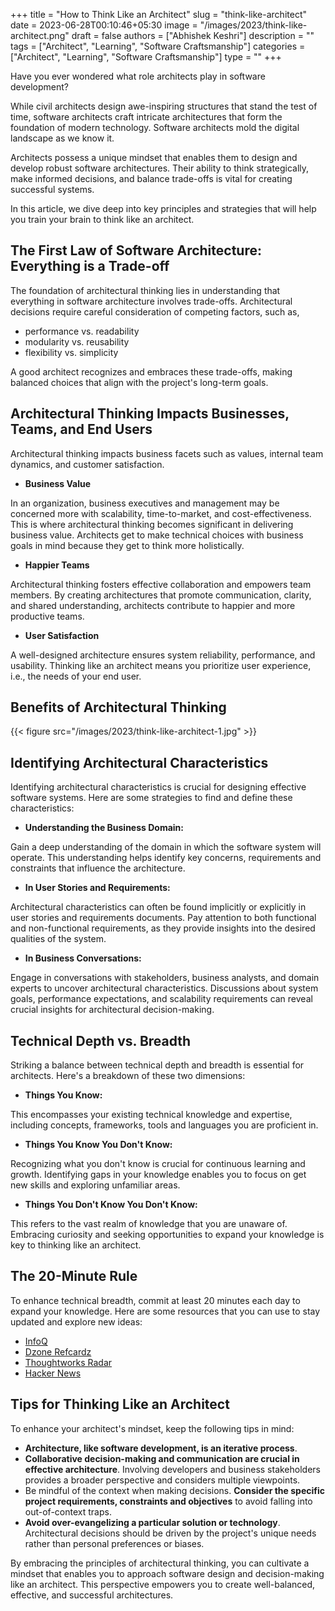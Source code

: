 +++
title = "How to Think Like an Architect"
slug = "think-like-architect"
date = 2023-06-28T00:10:46+05:30
image = "/images/2023/think-like-architect.png"
draft = false
authors = ["Abhishek Keshri"]
description = ""
tags = ["Architect", "Learning", "Software Craftsmanship"]
categories = ["Architect", "Learning", "Software Craftsmanship"]
type = ""
+++

Have you ever wondered what role architects play in software development? 

While civil architects design awe-inspiring structures that stand the test of time, software architects craft intricate architectures that form the foundation of modern technology. Software architects mold the digital landscape as we know it. 

Architects possess a unique mindset that enables them to design and develop robust software architectures. Their ability to think strategically, make informed decisions, and balance trade-offs is vital for creating successful systems.

In this article, we dive deep into key principles and strategies that will help you train your brain to think like an architect.

## The First Law of Software Architecture: Everything is a Trade-off

The foundation of architectural thinking lies in understanding that everything in software architecture involves trade-offs.
Architectural decisions require careful consideration of competing factors, such as, 
- performance vs. readability
- modularity vs. reusability
- flexibility vs. simplicity

A good architect recognizes and embraces these trade-offs, making balanced choices that align with the project's long-term goals.

## Architectural Thinking Impacts Businesses, Teams, and End Users 

Architectural thinking impacts business facets such as values, internal team dynamics, and customer satisfaction. 

- **Business Value**
  
In an organization, business executives and management may be concerned more with scalability, time-to-market, and cost-effectiveness. 
This is where architectural thinking becomes significant in delivering business value. Architects get to make technical choices with business goals in mind because they get to think more holistically.
 
- **Happier Teams**

Architectural thinking fosters effective collaboration and empowers team members. By creating architectures that promote communication, clarity, and shared understanding, architects contribute to happier and more productive teams.

- **User Satisfaction**

A well-designed architecture ensures system reliability, performance, and usability. Thinking like an architect means you prioritize user experience, i.e., the needs of your end user.

## Benefits of Architectural Thinking


{{< figure src="/images/2023/think-like-architect-1.jpg" >}}



## Identifying Architectural Characteristics

Identifying architectural characteristics is crucial for designing effective software systems.
Here are some strategies to find and define these characteristics:

- **Understanding the Business Domain:**

Gain a deep understanding of the domain in which the software system will operate.
This understanding helps identify key concerns, requirements and constraints that influence the architecture.

- **In User Stories and Requirements:**

Architectural characteristics can often be found implicitly or explicitly in user stories and requirements documents.
Pay attention to both functional and non-functional requirements, as they provide insights into the desired qualities of the system.

- **In Business Conversations:**

Engage in conversations with stakeholders, business analysts, and domain experts to uncover architectural characteristics.
Discussions about system goals, performance expectations, and scalability requirements can reveal crucial insights for architectural decision-making.

## Technical Depth vs. Breadth

Striking a balance between technical depth and breadth is essential for architects.
Here's a breakdown of these two dimensions:

- **Things You Know:**

This encompasses your existing technical knowledge and expertise, including concepts, frameworks, tools and languages you are proficient in.

- **Things You Know You Don't Know:**

Recognizing what you don't know is crucial for continuous learning and growth.
Identifying gaps in your knowledge enables you to focus on get new skills and exploring unfamiliar areas.

- **Things You Don't Know You Don't Know:**

This refers to the vast realm of knowledge that you are unaware of.
Embracing curiosity and seeking opportunities to expand your knowledge is key to thinking like an architect.

## The 20-Minute Rule

To enhance technical breadth, commit at least 20 minutes each day to expand your knowledge.
Here are some resources that you can use to stay updated and explore new ideas:

-   [InfoQ](https://www.infoq.com/)
-   [Dzone Refcardz](https://dzone.com/refcardz)
-   [Thoughtworks Radar](https://www.thoughtworks.com/radar)
-   [Hacker News](https://news.ycombinator.com/)

## Tips for Thinking Like an Architect

To enhance your architect's mindset, keep the following tips in mind:

-   **Architecture, like software development, is an iterative process**.
-   **Collaborative decision-making and communication are crucial in effective architecture**.
    Involving developers and business stakeholders provides a broader perspective and considers multiple viewpoints.
-   Be mindful of the context when making decisions.
    **Consider the specific project requirements, constraints and objectives** to avoid falling into out-of-context traps.
-   **Avoid over-evangelizing a particular solution or technology**.
    Architectural decisions should be driven by the project's unique needs rather than personal preferences or biases.


By embracing the principles of architectural thinking, you can cultivate a mindset that enables you to approach software design and decision-making like an architect.
This perspective empowers you to create well-balanced, effective, and successful architectures.
